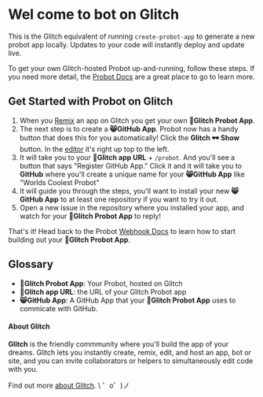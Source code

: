 Wel come to bot on Glitch
=========================

This is the Glitch equivalent of running `create-probot-app` to generate a new probot app locally. Updates to your code will instantly deploy and update live.

To get your own Glitch-hosted Probot up-and-running, follow these steps. If you need more detail, the [Probot Docs](https://probot.github.io/docs/development/#configuring-a-github-app) are a great place to go to learn more.

## Get Started with Probot on Glitch
1. When you [Remix](https://glitch.com/help/remix/) an app on Glitch you get your own **🤖Glitch Probot App**. 
2. The next step is to create a **😸GitHub App**. Probot now has a handy button that does this for you automatically! Click the **Glitch 🕶 Show** button. In the [editor](https://glitch.com/edit) it's right up top to the left. 
3. It will take you to your **🐠Glitch app URL** + `/probot`. And you'll see a button that says "Register GitHub App." Click it and it will take you to **GitHub** where you'll create a unique name for your **😸GitHub App** like "Worlds Coolest Probot"
4. It will guide you through the steps, you'll want to install your new **😸GitHub App** to at least one repository if you want to try it out. 
5. Open a new issue in the repository where you installed your app, and watch for your **🤖Glitch Probot App** to reply!

That's it! Head back to the Probot [Webhook Docs](https://probot.github.io/docs/webhooks/) to learn how to start building out your **🤖Glitch Probot App**. 


## Glossary 
- **🤖Glitch Probot App**: Your Probot, hosted on Glitch
- **🐠Glitch app URL**: the URL of your Glitch Probot app
- **😸GitHub App**: A GitHub App that your **🤖Glitch Probot App** uses to commicate with GitHub.
      
#### About Glitch

**Glitch** is the friendly commmunity where you'll build the app of your dreams. Glitch lets you instantly create, remix, edit, and host an app, bot or site, and you can invite collaborators or helpers to simultaneously edit code with you.

Find out more [about Glitch](https://glitch.com/about).
\ ゜o゜)ノ

